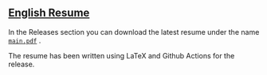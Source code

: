 ## [English Resume](https://github.com/fedy97/cv-resume/releases/latest/download/main.pdf)
In the Releases section you can download the latest resume under the name [`main.pdf`](https://github.com/fedy97/cv-resume/releases/latest/download/main.pdf) .

The resume has been written using LaTeX and Github Actions for the release.
